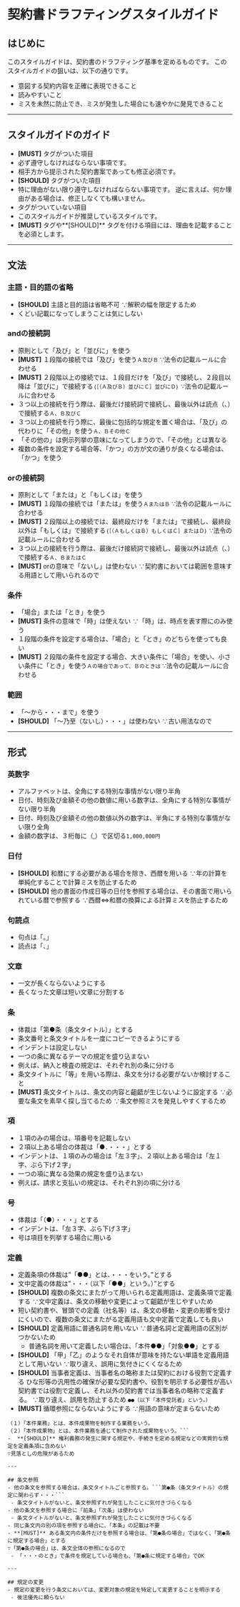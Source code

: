 # 契約書ドラフティングスタイルガイド## はじめにこのスタイルガイドは、契約書のドラフティング基準を定めるものです。このスタイルガイドの狙いは、以下の通りです。- 意図する契約内容を正確に表現できること- 読みやすいこと- ミスを未然に防止でき、ミスが発生した場合にも速やかに発見できること---## スタイルガイドのガイド- **[MUST]** タグがついた項目 - 必ず遵守しなければならない事項です。 - 相手方から提示された契約書案であっても修正必須です。- **[SHOULD]** タグがついた項目 - 特に理由がない限り遵守しなければならない事項です。逆に言えば、何か理由がある場合は、修正しなくても構いません。- タグがついていない項目 - このスタイルガイドが推奨しているスタイルです。- **[MUST]** タグや**[SHOULD]** タグを付ける項目には、理由を記載することを必須とします。---## 文法### 主語・目的語の省略- **[SHOULD]** 主語と目的語は省略不可∵解釈の幅を限定するため - くどい記載になってしまうことは気にしない ### andの接続詞- 原則として「及び」と「並びに」を使う - **[MUST]** １段階の接続では「及び」を使う```Ａ及びＢ```∵法令の記載ルールに合わせる - **[MUST]** ２段階以上の接続では、１段目だけを「及び」で接続し、２段目以降は「並びに」で接続する```｛［（Ａ及びＢ）並びにＣ］並びにＤ｝```∵法令の記載ルールに合わせる - ３つ以上の接続を行う際は、最後だけ接続詞で接続し、最後以外は読点（、）で接続する```Ａ、Ｂ及びＣ```  - ３つ以上の接続を行う際に、最後に包括的な規定を置く場合は、「及び」の代わりに「その他」を使う```Ａ、Ｂその他Ｃ```   - 「その他の」は例示列挙の意味になってしまうので、「その他」とは異なる - 複数の条件を設定する場合等、「かつ」の方が文の通りが良くなる場合は、「かつ」を使う ### orの接続詞- 原則として「または」と「もしくは」を使う - **[MUST]** １段階の接続では「または」を使う```ＡまたはＢ```∵法令の記載ルールに合わせる - **[MUST]** ２段階以上の接続では、最終段だけを「または」で接続し、最終段以外は「もしくは」で接続する```｛［（ＡもしくはＢ）もしくはＣ］またはＤ｝```∵法令の記載ルールに合わせる - ３つ以上の接続を行う際は、最後だけ接続詞で接続し、最後以外は読点（、）で接続する```Ａ、ＢまたはＣ```- **[MUST]** orの意味で「ないし」は使わない∵契約書においては範囲を意味する用語として用いられるので### 条件- 「場合」または「とき」を使う - **[MUST]** 条件の意味で「時」は使えない∵「時」は、時点を表す際にのみ使う - １段階の条件を設定する場合は、「場合」と「とき」のどちらを使っても良い - **[MUST]** ２段階の条件を設定する場合、大きい条件に「場合」を使い、小さい条件に「とき」を使う```Ａの場合であって、Ｂのときは```∵法令の記載ルールに合わせる### 範囲- 「〜から・・・まで」を使う - **[SHOULD]** 「〜乃至（ないし）・・・」は使わない∵古い用法なので---## 形式### 英数字- アルファベットは、全角にする特別な事情がない限り半角- 日付、時刻及び金額その他の数値に用いる数字は、全角にする特別な事情がない限り半角- 日付、時刻及び金額その他の数値以外の数字は、半角にする特別な事情がない限り全角- 金額の数字は、３桁毎に（,）で区切る```1,000,000円```### 日付- **[SHOULD]** 和暦にする必要がある場合を除き、西暦を用いる∵年の計算を単純化することで計算ミスを防止するため- **[SHOULD]** 他の書面の作成日等の日付を参照する場合は、その書面で用いられている暦で参照する∵西暦⇔和暦の換算による計算ミスを防止するため### 句読点- 句点は「。」- 読点は「、」### 文章- 一文が長くならないようにする - 長くなった文章は短い文章に分割する### 条- 体裁は「第●条（条文タイトル）」とする - 条文番号と条文タイトルを一度にコピーできるようにする- インデントは設定しない- 一つの条に異なるテーマの規定を盛り込まない - 例えば、納入と検査の規定は、それぞれ別の条に分ける - 条文タイトルに「等」を用いる際は、条文を分ける必要がないか検討すること- **[MUST]** 条文タイトルは、条文の内容と齟齬が生じないように設定する∵必要な条文を素早く探し当てるため∵条文参照ミスを発見しやすくするため### 項- １項のみの場合は、項番号を記載しない- ２項以上ある場合の体裁は「●．・・・」とする- インデントは、１項のみの場合は「左３字」、２項以上ある場合は「左１字、ぶら下げ２字」- 一つの項に異なる効果の規定を盛り込まない - 例えば、請求と支払いの規定は、それぞれ別の項に分ける### 号- 体裁は「（●）・・・」とする- インデントは、「左３字、ぶら下げ３字」- 号は項目を列挙する場合に用いる### 定義- 定義条項の体裁は”「●●」とは、・・・をいう。”とする- 文中定義の体裁は”・・・（以下「●●」という。）”とする- **[SHOULD]** 複数の条文にまたがって用いられる定義用語は、定義条項で定義する∵文中定義は、条文の移動や変更によって齟齬が生じやすいため - 短い契約書や、冒頭での定義（社名等）は、条文の移動・変更の影響を受けにくいので、複数の条文にまたがる定義用語も文中定義で定義しても良い- **[SHOULD]** 定義用語に普通名詞を用いない∵普通名詞と定義用語の区別がつかないため  - 普通名詞を用いて定義したい場合は、「本件●●」「対象●●」とする- **[SHOULD]** 「甲」「乙」のようなそれ自体が意味を持たない単語を定義用語として用いない∵取り違え、誤用に気付きにくくなるため-  **[SHOULD]** 当事者定義は、当事者名の略称または契約における役割で定義するひな形等の汎用性の確保が必要な契約書や、役割を明示する必要性が高い契約書では役割で定義し、それ以外の契約書では当事者名の略称で定義する。∵取り違え、誤用を防止するため```●●（以下「本件受託者」という。）```- **[MUST]** 循環参照にならないようにする∵用語の意味が定まらないため``` # BAD（１）「本件業務」とは、本件成果物を制作する業務をいう。（２）「本件成果物」とは、本件業務を通じて制作された成果物をいう。```-  **[SHOULD]** 権利義務の発生に関する規定や、手続きを定める規定などの実質的な規定を定義条項に含めない∵見落としの危険があるため---## 条文参照- 他の条文を参照する場合は、条文タイトルごと参照する。```第●条（条文タイトル）の規定に関わらず・・・``` - 条文タイトルがないと、条文参照ずれが発生したことに気付きづらくなる- 他の条文を参照する場合に「前条」「次条」は使わない - 条文タイトルがないと、条文参照ずれが発生したことに気付きづらくなる- 同じ条文内の別の項を参照する場合に、「本条」の記載は不要- **[MUST]** ある条文内の条件だけを参照する場合は、「第●条の場合」ではなく、「第●条に規定する場合」とする∵「第●条の場合」は、条文全体の参照になるので - 「・・・のとき」で条件を規定している場合も、「第●条に規定する場合」でOK---## 規定の変更- 規定の変更を行う条文においては、変更対象の規定を特定して変更することを明示する - 後法優先に頼らない